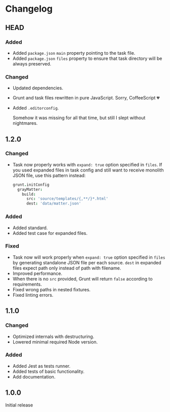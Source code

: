 # Changelog

## HEAD

### Added
- Added `package.json` `main` property pointing to the task file.
- Added `package.json` `files` property to ensure that task directory will be always preserved.

### Changed
- Updated dependencies.
- Grunt and task files rewritten in pure JavaScript. Sorry, CoffeeScript :broken_heart:
- Added `.editorconfig`.

   Somehow it was missing for all that time, but still I slept without nightmares.

## 1.2.0

### Changed
- Task now properly works with `expand: true` option specified in `files`. If you used expanded files in task config and still want to receive monolith JSON file, use this pattern instead:

   ``` coffee
   grunt.initConfig
     grayMatter:
       build:
         src: 'source/templates/{,**/}*.html'
         dest: 'data/matter.json'
   ```

### Added
- Added standard.
- Added test case for expanded files.

### Fixed
- Task now will work properly when `expand: true` option specified in `files` by generating standalone JSON file per each source. `dest` in expanded files expect path only instead of path with filename.
- Improved performance.
- When there is no `src` provided, Grunt will return `false` according to requirements.
- Fixed wrong paths in nested fixtures.
- Fixed linting errors.

## 1.1.0

### Changed
- Optimized internals with destructuring.
- Lowered minimal required Node version.

### Added
- Added Jest as tests runner.
- Added tests of basic functionality.
- Add documentation.

## 1.0.0

Initial release